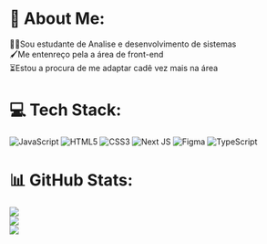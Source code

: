 # 💫 About Me:
👨‍💻Sou estudante de Analise e desenvolvimento de sistemas<br>🖌️Me entenreço pela a área de front-end  <br>⏳Estou a procura de me adaptar cadê vez mais na área 


# 💻 Tech Stack:
![JavaScript](https://img.shields.io/badge/javascript-%23323330.svg?style=flat&logo=javascript&logoColor=%23F7DF1E) ![HTML5](https://img.shields.io/badge/html5-%23E34F26.svg?style=flat&logo=html5&logoColor=white) ![CSS3](https://img.shields.io/badge/css3-%231572B6.svg?style=flat&logo=css3&logoColor=white) ![Next JS](https://img.shields.io/badge/Next-black?style=flat&logo=next.js&logoColor=white) ![Figma](https://img.shields.io/badge/figma-%23F24E1E.svg?style=flat&logo=figma&logoColor=white) ![TypeScript](https://img.shields.io/badge/typescript-%23007ACC.svg?style=flat&logo=typescript&logoColor=white)
# 📊 GitHub Stats:
![](https://github-readme-stats.vercel.app/api?username=gramos-sk&theme=dark&hide_border=false&include_all_commits=true&count_private=false)<br/>
![](https://github-readme-streak-stats.herokuapp.com/?user=gramos-sk&theme=dark&hide_border=false)<br/>
![](https://github-readme-stats.vercel.app/api/top-langs/?username=gramos-sk&theme=dark&hide_border=false&include_all_commits=true&count_private=false&layout=compact)

